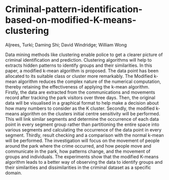 # Criminal-pattern-identification-based-on-modified-K-means-clustering
Aljrees, Turki; Daming Shi; David Windridge; William Wong


Data mining methods like clustering enable police to get a clearer picture of criminal identification and prediction. Clustering algorithms will help to extracts hidden patterns to identify groups and their similarities. In this paper, a modified k-mean algorithm is proposed. The data point has been allocated to its suitable class or cluster more remarkably. The Modified k-mean algorithm reduces the complex nature of the numerical computation, thereby retaining the effectiveness of applying the k-mean algorithm. Firstly, the data are extracted from the communications and movements record after tracking the park visitors over three days. Then, the original data will be visualised in a graphical format to help make a decision about how many numbers to consider as the K cluster. Secondly, the modified k-means algorithm on the clusters initial centre sensitivity will be performed. This will link similar segments and determine the occurrence of each data point in every segment group rather than partitioning the entire space into various segments and calculating the occurrence of the data point in every segment. Thirdly, result checking and a comparison with the normal k-mean will be performed. The investigation will focus on the movement of people around the park where the crime occurred, and how people move and communicate in the park, how patterns change, and the movement of groups and individuals. The experiments show that the modified K-means algorithm leads to a better way of observing the data to identify groups and their similarities and dissimilarities in the criminal dataset as a specific domain.
